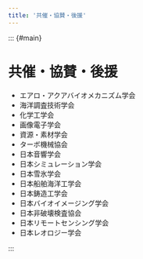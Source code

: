```yaml
---
title: '共催・協賛・後援'
---
```


::: {#main}

# 共催・協賛・後援

- エアロ・アクアバイオメカニズム学会
- 海洋調査技術学会
- 化学工学会
- 画像電子学会
- 資源・素材学会
- ターボ機械協会
- 日本音響学会
- 日本シミュレーション学会
- 日本雪氷学会
- 日本船舶海洋工学会
- 日本鋳造工学会
- 日本バイオイメージング学会
- 日本非破壊検査協会
- 日本リモートセンシング学会
- 日本レオロジー学会

:::
